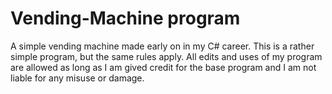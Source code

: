# Vending-Machine program
A simple vending machine made early on in my C# career. This is a rather simple program, but the same
rules apply. All edits and uses of my program are allowed as long as I am gived credit for the base
program and I am not liable for any misuse or damage.
